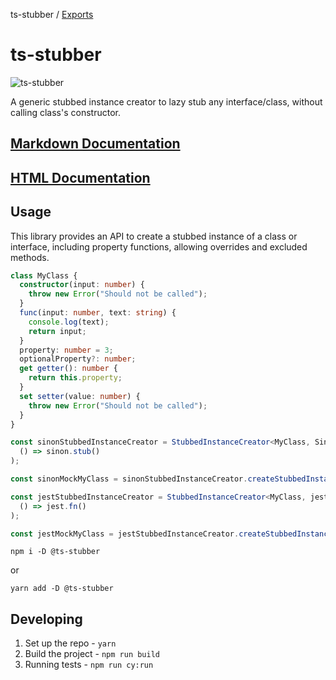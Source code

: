 ts-stubber / [Exports](modules.md)

# ts-stubber

![ts-stubber](https://github.com/ShellyDCMS/ts-stubber/actions/workflows/npm-publish.yml/badge.svg)

A generic stubbed instance creator to lazy stub any interface/class, without calling class's constructor.

## [Markdown Documentation](https://github.com/ShellyDCMS/ts-stubber/blob/main/documents/modules.md)

## [HTML Documentation](https://shellydcms.github.io/ts-stubber/modules.html)

## Usage

This library provides an API to create a stubbed instance of a class or interface, including property functions, allowing overrides and excluded methods.

```ts
class MyClass {
  constructor(input: number) {
    throw new Error("Should not be called");
  }
  func(input: number, text: string) {
    console.log(text);
    return input;
  }
  property: number = 3;
  optionalProperty?: number;
  get getter(): number {
    return this.property;
  }
  set setter(value: number) {
    throw new Error("Should not be called");
  }
}

const sinonStubbedInstanceCreator = StubbedInstanceCreator<MyClass, SinonStub>(
  () => sinon.stub()
);

const sinonMockMyClass = sinonStubbedInstanceCreator.createStubbedInstance();

const jestStubbedInstanceCreator = StubbedInstanceCreator<MyClass, jest.Mock>(
  () => jest.fn()
);

const jestMockMyClass = jestStubbedInstanceCreator.createStubbedInstance();
```

`npm i -D @ts-stubber`

or

`yarn add -D @ts-stubber`

## Developing

1. Set up the repo - `yarn`
2. Build the project - `npm run build`
3. Running tests - `npm run cy:run`
